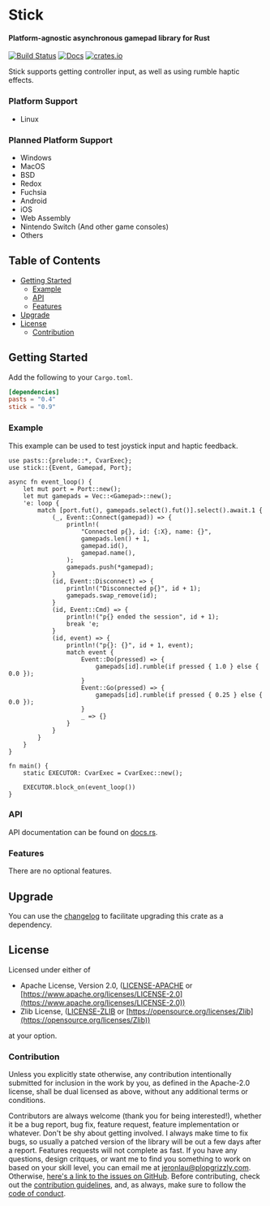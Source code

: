 # Stick

#### Platform-agnostic asynchronous gamepad library for Rust

[![Build Status](https://api.travis-ci.org/libcala/stick.svg?branch=master)](https://travis-ci.org/libcala/stick)
[![Docs](https://docs.rs/stick/badge.svg)](https://docs.rs/stick)
[![crates.io](https://img.shields.io/crates/v/stick.svg)](https://crates.io/crates/stick)

Stick supports getting controller input, as well as using rumble haptic effects.

### Platform Support
- Linux

### Planned Platform Support
- Windows
- MacOS
- BSD
- Redox
- Fuchsia
- Android
- iOS
- Web Assembly
- Nintendo Switch (And other game consoles)
- Others

## Table of Contents
- [Getting Started](#getting-started)
   - [Example](#example)
   - [API](#api)
   - [Features](#features)
- [Upgrade](#upgrade)
- [License](#license)
   - [Contribution](#contribution)


## Getting Started
Add the following to your `Cargo.toml`.

```toml
[dependencies]
pasts = "0.4"
stick = "0.9"
```

### Example
This example can be used to test joystick input and haptic feedback.

```rust,no_run
use pasts::{prelude::*, CvarExec};
use stick::{Event, Gamepad, Port};

async fn event_loop() {
    let mut port = Port::new();
    let mut gamepads = Vec::<Gamepad>::new();
    'e: loop {
        match [port.fut(), gamepads.select().fut()].select().await.1 {
            (_, Event::Connect(gamepad)) => {
                println!(
                    "Connected p{}, id: {:X}, name: {}",
                    gamepads.len() + 1,
                    gamepad.id(),
                    gamepad.name(),
                );
                gamepads.push(*gamepad);
            }
            (id, Event::Disconnect) => {
                println!("Disconnected p{}", id + 1);
                gamepads.swap_remove(id);
            }
            (id, Event::Cmd) => {
                println!("p{} ended the session", id + 1);
                break 'e;
            }
            (id, event) => {
                println!("p{}: {}", id + 1, event);
                match event {
                    Event::Do(pressed) => {
                        gamepads[id].rumble(if pressed { 1.0 } else { 0.0 });
                    }
                    Event::Go(pressed) => {
                        gamepads[id].rumble(if pressed { 0.25 } else { 0.0 });
                    }
                    _ => {}
                }
            }
        }
    }
}

fn main() {
    static EXECUTOR: CvarExec = CvarExec::new();

    EXECUTOR.block_on(event_loop())
}
```

### API
API documentation can be found on [docs.rs](https://docs.rs/stick).

### Features
There are no optional features.

## Upgrade
You can use the
[changelog](https://github.com/libcala/stick/blob/master/CHANGELOG.md)
to facilitate upgrading this crate as a dependency.

## License
Licensed under either of
 - Apache License, Version 2.0,
   ([LICENSE-APACHE](https://github.com/libcala/stick/blob/master/LICENSE-APACHE) or
   [https://www.apache.org/licenses/LICENSE-2.0](https://www.apache.org/licenses/LICENSE-2.0))
 - Zlib License,
   ([LICENSE-ZLIB](https://github.com/libcala/stick/blob/master/LICENSE-ZLIB) or
   [https://opensource.org/licenses/Zlib](https://opensource.org/licenses/Zlib))

at your option.

### Contribution
Unless you explicitly state otherwise, any contribution intentionally submitted
for inclusion in the work by you, as defined in the Apache-2.0 license, shall be
dual licensed as above, without any additional terms or conditions.

Contributors are always welcome (thank you for being interested!), whether it
be a bug report, bug fix, feature request, feature implementation or whatever.
Don't be shy about getting involved.  I always make time to fix bugs, so usually
a patched version of the library will be out a few days after a report.
Features requests will not complete as fast.  If you have any questions, design
critques, or want me to find you something to work on based on your skill level,
you can email me at [jeronlau@plopgrizzly.com](mailto:jeronlau@plopgrizzly.com).
Otherwise,
[here's a link to the issues on GitHub](https://github.com/libcala/stick/issues).
Before contributing, check out the
[contribution guidelines](https://github.com/libcala/stick/blob/master/CONTRIBUTING.md),
and, as always, make sure to follow the
[code of conduct](https://github.com/libcala/stick/blob/master/CODE_OF_CONDUCT.md).
